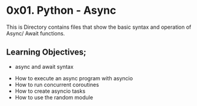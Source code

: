 # 0x01. Python - Async

This is Directory contains files that show the basic syntax and operation of Async/ Await functions.

## Learning Objectives;

- async and await syntax
* How to execute an async program with asyncio
* How to run concurrent coroutines
* How to create asyncio tasks
* How to use the random module
